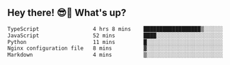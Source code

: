 ## Hey there! 😎👋 What's up?

<!--START_SECTION:waka-->

```txt
TypeScript                 4 hrs 8 mins    ██████████████████▒░░░░░░   73.89 %
JavaScript                 52 mins         ████░░░░░░░░░░░░░░░░░░░░░   15.57 %
Python                     11 mins         █░░░░░░░░░░░░░░░░░░░░░░░░   03.34 %
Nginx configuration file   8 mins          ▓░░░░░░░░░░░░░░░░░░░░░░░░   02.52 %
Markdown                   4 mins          ▒░░░░░░░░░░░░░░░░░░░░░░░░   01.31 %
```

<!--END_SECTION:waka-->
